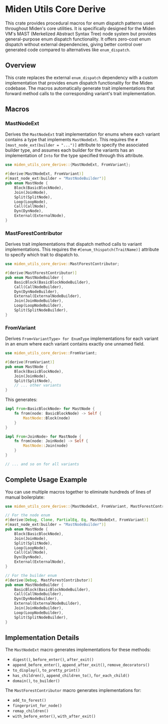 # Miden Utils Core Derive

This crate provides procedural macros for enum dispatch patterns used throughout Miden's core utilities. It is specifically designed for the Miden VM's MAST (Merkelized Abstract Syntax Tree) node system but provides general-purpose enum dispatch functionality. It offers zero-cost enum dispatch without external dependencies, giving better control over generated code compared to alternatives like `enum_dispatch`.

## Overview

This crate replaces the external `enum_dispatch` dependency with a custom implementation that provides enum dispatch functionality for the Miden codebase. The macros automatically generate trait implementations that forward method calls to the corresponding variant's trait implementation.

## Macros

### MastNodeExt

Derives the `MastNodeExt` trait implementation for enums where each variant contains a type that implements `MastNodeExt`. This requires the `#[mast_node_ext(builder = "...")]` attribute to specify the associated builder type, and assumes each builder for the variants has an implementation of `Into` for the type specified through this attribute.

```rust
use miden_utils_core_derive::{MastNodeExt, FromVariant};

#[derive(MastNodeExt, FromVariant)]
#[mast_node_ext(builder = "MastNodeBuilder")]
pub enum MastNode {
    Block(BasicBlockNode),
    Join(JoinNode),
    Split(SplitNode),
    Loop(LoopNode),
    Call(CallNode),
    Dyn(DynNode),
    External(ExternalNode),
}
```

### MastForestContributor

Derives trait implementations that dispatch method calls to variant implementations. This requires the `#[enum_thispatch(TraitName)]` attribute to specify which trait to dispatch to.

```rust
use miden_utils_core_derive::MastForestContributor;

#[derive(MastForestContributor)]
pub enum MastNodeBuilder {
    BasicBlock(BasicBlockNodeBuilder),
    Call(CallNodeBuilder),
    Dyn(DynNodeBuilder),
    External(ExternalNodeBuilder),
    Join(JoinNodeBuilder),
    Loop(LoopNodeBuilder),
    Split(SplitNodeBuilder),
}
```

### FromVariant

Derives `From<VariantType> for EnumType` implementations for each variant in an enum where each variant contains exactly one unnamed field.

```rust
use miden_utils_core_derive::FromVariant;

#[derive(FromVariant)]
pub enum MastNode {
    Block(BasicBlockNode),
    Join(JoinNode),
    Split(SplitNode),
    // ... other variants
}
```

This generates:

```rust
impl From<BasicBlockNode> for MastNode {
    fn from(node: BasicBlockNode) -> Self {
        MastNode::Block(node)
    }
}

impl From<JoinNode> for MastNode {
    fn from(node: JoinNode) -> Self {
        MastNode::Join(node)
    }
}

// ... and so on for all variants
```

## Complete Usage Example

You can use multiple macros together to eliminate hundreds of lines of manual boilerplate:

```rust
use miden_utils_core_derive::{MastNodeExt, FromVariant, MastForestContributor};

// For the node enum
#[derive(Debug, Clone, PartialEq, Eq, MastNodeExt, FromVariant)]
#[mast_node_ext(builder = "MastNodeBuilder")]
pub enum MastNode {
    Block(BasicBlockNode),
    Join(JoinNode),
    Split(SplitNode),
    Loop(LoopNode),
    Call(CallNode),
    Dyn(DynNode),
    External(ExternalNode),
}

// For the builder enum
#[derive(Debug, MastForestContributor)]
pub enum MastNodeBuilder {
    BasicBlock(BasicBlockNodeBuilder),
    Call(CallNodeBuilder),
    Dyn(DynNodeBuilder),
    External(ExternalNodeBuilder),
    Join(JoinNodeBuilder),
    Loop(LoopNodeBuilder),
    Split(SplitNodeBuilder),
}
```

## Implementation Details

The `MastNodeExt` macro generates implementations for these methods:
- `digest()`, `before_enter()`, `after_exit()`
- `append_before_enter()`, `append_after_exit()`, `remove_decorators()`
- `to_display()`, `to_pretty_print()`
- `has_children()`, `append_children_to()`, `for_each_child()`
- `domain()`, `to_builder()`

The `MastForestContributor` macro generates implementations for:
- `add_to_forest()`
- `fingerprint_for_node()`
- `remap_children()`
- `with_before_enter()`, `with_after_exit()`
